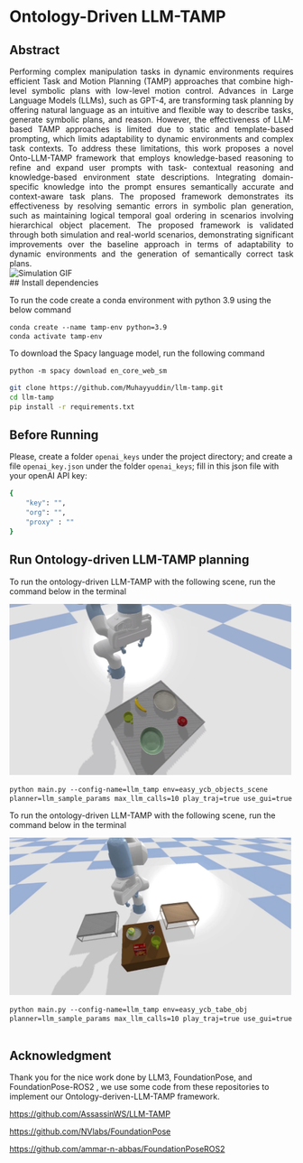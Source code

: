 # Ontology-Driven LLM-TAMP
## Abstract
<div style="text-align: justify;">
Performing complex manipulation tasks in dynamic environments requires efficient Task and Motion
Planning (TAMP) approaches that combine high-level symbolic plans with low-level motion control.
Advances in Large Language Models (LLMs), such as GPT-4, are transforming task planning by
offering natural language as an intuitive and flexible way to describe tasks, generate symbolic
plans, and reason. However, the effectiveness of LLM-based TAMP approaches is limited due
to static and template-based prompting, which limits adaptability to dynamic environments and
complex task contexts. To address these limitations, this work proposes a novel Onto-LLM-TAMP
framework that employs knowledge-based reasoning to refine and expand user prompts with task-
contextual reasoning and knowledge-based environment state descriptions. Integrating domain-
specific knowledge into the prompt ensures semantically accurate and context-aware task plans. The
proposed framework demonstrates its effectiveness by resolving semantic errors in symbolic plan
generation, such as maintaining logical temporal goal ordering in scenarios involving hierarchical
object placement. The proposed framework is validated through both simulation and real-world
scenarios, demonstrating significant improvements over the baseline approach in terms of adaptability
to dynamic environments and the generation of semantically correct task plans.
</div>

<div style="display: flex; justify-content: center; align-items: center; flex-direction: column;">
    <img src="https://github.com/Muhayyuddin/llm-tamp/raw/refs/heads/llm-site/assets/sim-gif.gif" alt="Simulation GIF" width="100%" height="auto">
</div>
## Install dependencies

To run the code create a conda environment with python 3.9 using the below command 

```
conda create --name tamp-env python=3.9
conda activate tamp-env
```
To download the Spacy language model, run the following command 
```
python -m spacy download en_core_web_sm
```


```bash
git clone https://github.com/Muhayyuddin/llm-tamp.git
cd llm-tamp
pip install -r requirements.txt
```
## Before Running

Please, create a folder `openai_keys` under the project directory; and create a file `openai_key.json` under the folder `openai_keys`;  fill in this json file with your openAI API key:

```bash
{
    "key": "",
    "org": "",
    "proxy" : ""
}
```

## Run Ontology-driven LLM-TAMP planning
To run the ontology-driven LLM-TAMP with the following scene, run the command below in the terminal  

<img src="https://github.com/Muhayyuddin/llm-tamp/blob/main/assets/1.png?raw=true" alt="alt text" width="500"/>

```
python main.py --config-name=llm_tamp env=easy_ycb_objects_scene planner=llm_sample_params max_llm_calls=10 play_traj=true use_gui=true

```
To run the ontology-driven LLM-TAMP with the following scene, run the command below in the terminal  

<img src="https://github.com/Muhayyuddin/llm-tamp/blob/main/assets/2.png?raw=true" alt="alt text" width="500"/>

```
python main.py --config-name=llm_tamp env=easy_ycb_tabe_obj planner=llm_sample_params max_llm_calls=10 play_traj=true use_gui=true


```
## Acknowledgment
Thank you for the nice work done by LLM3, FoundationPose, and FoundationPose-ROS2 , we use some code from these repositories to implement our Ontology-deriven-LLM-TAMP framework.

https://github.com/AssassinWS/LLM-TAMP

https://github.com/NVlabs/FoundationPose

https://github.com/ammar-n-abbas/FoundationPoseROS2
